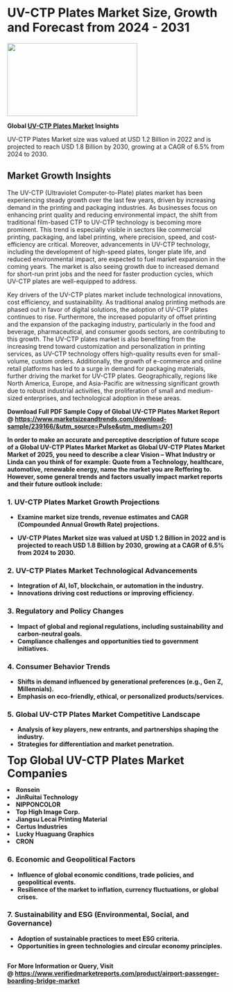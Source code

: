 <H1>UV-CTP Plates Market Size, Growth and Forecast from 2024 - 2031</H1><img class="aligncenter size-medium wp-image-584254" src="https://thirdeyenews.in/wp-content/uploads/2024/09/Global-Market-Research-300x168.jpeg" alt="" width="300" height="168" /><p><strong>Global&nbsp;<a href="https://www.marketsizeandtrends.com/download-sample/239166/&amp;utm_source=Pulse&amp;utm_medium=201">UV-CTP Plates Market</a> Insights</strong></p><p>UV-CTP Plates Market size was valued at USD 1.2 Billion in 2022 and is projected to reach USD 1.8 Billion by 2030, growing at a CAGR of 6.5% from 2024 to 2030.</p><p><h2>Market Growth Insights</h2> <p>The UV-CTP (Ultraviolet Computer-to-Plate) plates market has been experiencing steady growth over the last few years, driven by increasing demand in the printing and packaging industries. As businesses focus on enhancing print quality and reducing environmental impact, the shift from traditional film-based CTP to UV-CTP technology is becoming more prominent. This trend is especially visible in sectors like commercial printing, packaging, and label printing, where precision, speed, and cost-efficiency are critical. Moreover, advancements in UV-CTP technology, including the development of high-speed plates, longer plate life, and reduced environmental impact, are expected to fuel market expansion in the coming years. The market is also seeing growth due to increased demand for short-run print jobs and the need for faster production cycles, which UV-CTP plates are well-equipped to address.</p> <p><strong></strong></p> <p>Key drivers of the UV-CTP plates market include technological innovations, cost efficiency, and sustainability. As traditional analog printing methods are phased out in favor of digital solutions, the adoption of UV-CTP plates continues to rise. Furthermore, the increased popularity of offset printing and the expansion of the packaging industry, particularly in the food and beverage, pharmaceutical, and consumer goods sectors, are contributing to this growth. The UV-CTP plates market is also benefiting from the increasing trend toward customization and personalization in printing services, as UV-CTP technology offers high-quality results even for small-volume, custom orders. Additionally, the growth of e-commerce and online retail platforms has led to a surge in demand for packaging materials, further driving the market for UV-CTP plates. Geographically, regions like North America, Europe, and Asia-Pacific are witnessing significant growth due to robust industrial activities, the proliferation of small and medium-sized enterprises, and technological adoption in these areas.</p> <p><strong></p><p><span class=""><strong>Download Full PDF Sample Copy of Global UV-CTP Plates Market Report</strong> @ <a href="https://www.marketsizeandtrends.com/download-sample/239166/&amp;utm_source=Pulse&amp;utm_medium=201" target="_blank">https://www.marketsizeandtrends.com/download-sample/239166/&amp;utm_source=Pulse&amp;utm_medium=201</a></span></p><p>In order to make an accurate and perceptive description of future scope of a Global&nbsp;UV-CTP Plates Market Market as Global&nbsp;UV-CTP Plates Market Market of 2025, you need to describe a clear Vision &ndash; What Industry or Linda can you think of for example: Quote from a Technology, healthcare, automotive, renewable energy, name the market you are Reffering to. However, some general trends and factors usually impact market reports and their future outlook include:</p><h3>1.&nbsp;<strong>UV-CTP Plates Market Growth Projections</strong></h3><ul><li>Examine market size trends, revenue estimates and CAGR (Compounded Annual Growth Rate) projections.</li><li><p>UV-CTP Plates Market size was valued at USD 1.2 Billion in 2022 and is projected to reach USD 1.8 Billion by 2030, growing at a CAGR of 6.5% from 2024 to 2030.</p></li></ul><h3>2.&nbsp;<strong>UV-CTP Plates Market Technological Advancements</strong></h3><ul><li>Integration of AI, IoT, blockchain, or automation in the industry.</li><li>Innovations driving cost reductions or improving efficiency.</li></ul><h3>3.&nbsp;<strong>Regulatory and Policy Changes</strong></h3><ul><li>Impact of global and regional regulations, including sustainability and carbon-neutral goals.</li><li>Compliance challenges and opportunities tied to government initiatives.</li></ul><h3>4.&nbsp;<strong>Consumer Behavior Trends</strong></h3><ul><li>Shifts in demand influenced by generational preferences (e.g., Gen Z, Millennials).</li><li>Emphasis on eco-friendly, ethical, or personalized products/services.</li></ul><h3>5.&nbsp;<strong>Global UV-CTP Plates Market Competitive Landscape</strong></h3><ul><li>Analysis of key players, new entrants, and partnerships shaping the industry.</li><li>Strategies for differentiation and market penetration.</li></ul><p data-pm-slice="1 1 []"><span style="color: inherit; font-family: inherit; font-size: 25px;">Top Global UV-CTP Plates Market Companies</span></p><div class="" data-test-id=""><p><li>Ronsein</li><li> JinRuitai Technology</li><li> NIPPONCOLOR</li><li> Top High Image Corp.</li><li> Jiangsu Lecai Printing Material</li><li> Certus Industries</li><li> Lucky Huaguang Graphics</li><li> CRON</li></p></div><h3>6.&nbsp;<strong>Economic and Geopolitical Factors</strong></h3><ul><li>Influence of global economic conditions, trade policies, and geopolitical events.</li><li>Resilience of the market to inflation, currency fluctuations, or global crises.</li></ul><h3>7.&nbsp;<strong>Sustainability and ESG (Environmental, Social, and Governance)</strong></h3><ul><li>Adoption of sustainable practices to meet ESG criteria.</li><li>Opportunities in green technologies and circular economy principles.</li></ul><h2><strong style="font-size: 14px;">For More Information or Query, Visit @&nbsp;</strong><a style="background-color: #ffffff; font-size: 14px;" href="https://www.marketsizeandtrends.com/report/uv-ctp-plates-market/" target="_blank">https://www.verifiedmarketreports.com/product/airport-passenger-boarding-bridge-market</a></h2>
